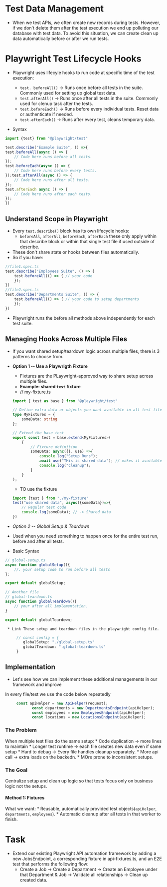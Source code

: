 # Test Data Management
- When we test APIs, we often create new records during tests. 
However, if we don't delete them after the test execution we end up polluting our database with test data. To avoid this situation, we can create clean up data automatically before or after we run tests. 

# Playwright Test Lifecycle Hooks
- Playwright uses lifecyle hooks to run code at specific time of the test execution: 
    * `test. beforeAll()` -> Runs once before all tests in the suite. Commonly used
    for setting up global test data. 
    * `test.afterAll()` -> Runs once after all tests in the suite. Commonly used for 
    clenup task after the tests. 
    * `test.beforeEach()` -> Runs before every individual tests. Reset data or authenticate if needed. 
    * `test.afterEach()` -> Runs after every test, cleans temporary data. 

- Syntax 
```js
import {test} from "@playwright/test"

test.describe("Example Suite", () =>{
test.beforeAll(async () => {
    // Code here runs before all tests. 
});
test.beforeEach(async () => {
    // Code here runs before every tests. 
});test.afterAll(async () => {
    // Code here runs after all tests. 
});
test.afterEach async () => {
    // Code here runs after each tests. 
});
})
```

## Understand Scope in Playwright
* Every `test.describe()` block has its own lifecycle hooks:
    - `beforeAll`, `afterAll`, `beforeEach`, `afterEach` these only apply 
    within that describe block or within that single test file if used outside of describe. 
* These don't share state or hooks between files automatically.
* So if you have: 
```ts
//file1.spec.ts
test.describe("Employees Suite", () => {
    test.beforeAll(() => { // your code 
    });
})
//file2.spec.ts
test.describe("Departments Suite", () => {
    test.beforeAll(() => { // your code to setup departments
    });
})
```
- Playwright runs the before all methods above independently for each test suite. 

## Managing Hooks Across Multiple Files
- If you want shared setup/teardown logic across multiple files, there is 
3 patterns to choose from. 

* **Option 1 -- Use a Playwrigth Fixture**
    - Fixtures are the PLaywright-approved way to share setup across multiple files. 
    * **Example: shared `test` fixture**
    * // my-fixture.ts
    ```ts 
    import { test as base } from "@playwright/test" 

    // Define extra data or objects you want available in all test files. 
    type MyFixtures = {
        someData: string
    };

    // Extend the base test
    export const test = base.extend<MyFixtures>(
        {
            // Fixture definition
            someData: async({}, use) =>{
                console.log("Setup Runs");
                await use("THis is shared data"); // makes it available in tests. 
                console.log("cleanup");
            }
        }
    );
    ```
    * TO use the fixture
    ```ts
    import {test } from "./my-fixture"
    test("use shared data", async({someData})=>{
        // Regular test code
        console.log(someData); // -> Shared data
    })
    ```

* *Option 2 -- Global Setup & Teardown*
- Used when you need something to happen once for the entire test run, before and after
all tests. 

- Basic Syntax
```ts
// global-setup.ts
async function globalSetup(){
    //. your setup code to run before all tests
};

export default globalSetup;

// Another file
// global-teardown.ts
async function globalTeardown(){
    // your after all implementation.
}

export default globalTeardown;

```
     * Link These setup and teardown files in the playwright config file. 
```ts
     // const config = {
        globalSetup: "./global-setup.ts"
        globalTeardown: ".global-teardown.ts"
     }
```

## Implementation
* Let's see how we can implement these additional managements in our framework and improve

In every file/test we use the code below repeatedly
```ts
     const apiHelper = new ApiHelper(request);
            const departments = new DepartmentsEndpoint(apiHelper);
            const employees = new EmployeesEndpoint(apiHelper);
            const locations = new LocationsEndpoint(apiHelper);
```

### The **Problem**
When multiple test files do the same setup: 
    * Code duplication -> more lines to maintain
    * Longer test runtime -> each file creates new data even if same setup
    * Hard to debug -> Every file handles cleanup separately. 
    * More api call -> extra loads on the backedn. 
    * MOre prone to inconsistent setups. 
### The **Goal**
Centralize setup and clean up logic so that tests focus only on business logic 
not the setups. 

#### Method 1: Fixtures
What we want: 
    * Reusable, automatically provided test objects(`apiHelper`, `departments`, `employees`). 
    * Automatic cleanup after all tests in that worker to finish. 


# Task 
* Extend our existing Playwright API automation framework by adding a new JobsEndpoint, a corresponding fixture in api-fixtures.ts, and an E2E test that performs the following flow:
    - Create a Job → Create a Department → Create an Employee under that Department & Job → Validate all relationships → Clean up created data.

